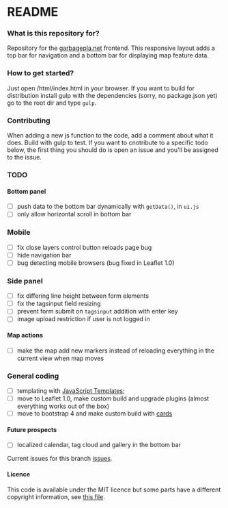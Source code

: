 # README #

### What is this repository for? ###
Repository for the [garbagepla.net](http://www.garbagepla.net) frontend. This responsive layout adds a top bar for navigation and a bottom bar for displaying map feature data.

### How to get started? ###
Just open /html/index.html in your browser. If you want to build for distribution install gulp with the dependencies (sorry, no package.json yet) go to the root dir and type `gulp`.

### Contributing
When adding a new js function to the code, add a comment about what it does. Build with gulp to test. If you want to cnotribute to a specific todo below, the first thing you should do is open an issue and you'll be assigned to the issue.

### TODO

#### Bottom panel
- [ ] push data to the bottom bar dynamically with `getData()`, in `ui.js`
- [ ] only allow horizontal scroll in bottom bar

### Mobile
- [ ] fix close layers control button reloads page bug
- [ ] hide navigation bar
- [ ] bug detecting mobile browsers (bug fixed in Leaflet 1.0)

### Side panel
- [ ] fix differing line height between form elements
- [ ] fix the tagsinput field resizing
- [ ] prevent form submit on `tagsinput` addition with enter key
- [ ] image upload restriction if user is not logged in

#### Map actions
- [ ] make the map add new markers instead of reloading everything in the current view when map moves

### General coding
- [ ] templating with [JavaScript Templates](https://github.com/blueimp/JavaScript-Templates);
- [ ] move to Leaflet 1.0, make custom build and upgrade plugins (almost everything works out of the box)
- [ ] move to bootstrap 4 and make custom build with [cards](http://v4-alpha.getbootstrap.com/components/card)

#### Future prospects
- [ ] localized calendar, tag cloud and gallery in the bottom bar

Current issues for this branch [issues](https://github.com/garbageplanet/web-ui/labels/branch%3Abottom-bar).

#### Licence
This code is available under the MIT licence but some parts have a different copyright information, see [this file](https://github.com/garbageplanet/web-ui/blob/dev/license.md).
